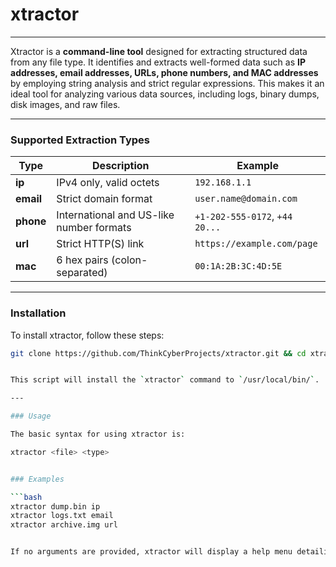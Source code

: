 # xtractor

---

Xtractor is a **command-line tool** designed for extracting structured data from any file type. It identifies and extracts well-formed data such as **IP addresses, email addresses, URLs, phone numbers, and MAC addresses** by employing string analysis and strict regular expressions. This makes it an ideal tool for analyzing various data sources, including logs, binary dumps, disk images, and raw files.

---

### Supported Extraction Types

| Type  | Description                | Example                          |
| ----- | -------------------------- | -------------------------------- |
| **ip** | IPv4 only, valid octets    | `192.168.1.1`                    |
| **email** | Strict domain format | `user.name@domain.com`           |
| **phone** | International and US-like number formats | `+1-202-555-0172`, `+44 20...`    |
| **url** | Strict HTTP(S) link        | `https://example.com/page`       |
| **mac** | 6 hex pairs (colon-separated) | `00:1A:2B:3C:4D:5E`              |

---

### Installation

To install xtractor, follow these steps:

```bash
git clone https://github.com/ThinkCyberProjects/xtractor.git && cd xtractor && sudo bash install_xtractor.sh


This script will install the `xtractor` command to `/usr/local/bin/`.

---

### Usage

The basic syntax for using xtractor is:

xtractor <file> <type>


### Examples

```bash
xtractor dump.bin ip
xtractor logs.txt email
xtractor archive.img url


If no arguments are provided, xtractor will display a help menu detailing all supported types and example patterns.

